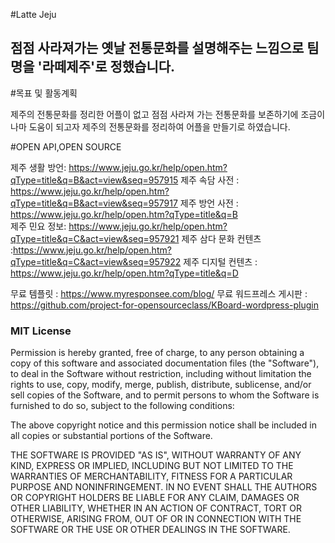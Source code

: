 #Latte Jeju

점점 사라져가는 옛날 전통문화를 설명해주는 느낌으로 팀명을 '라떼제주'로 정했습니다.
---

#목표 및 활동계획

제주의 전통문화를 정리한 어플이 없고 점점 사라져 가는 전통문화를 보존하기에 조금이나마 도움이 되고자 제주의 전통문화를 정리하여 어플을 만들기로 하였습니다.


#OPEN API,OPEN SOURCE

제주 생활 방언: https://www.jeju.go.kr/help/open.htm?qType=title&q=B&act=view&seq=957915
제주 속담 사전 :  https://www.jeju.go.kr/help/open.htm?qType=title&q=B&act=view&seq=957917
제주 방언 사전 : https://www.jeju.go.kr/help/open.htm?qType=title&q=B  
제주 민요 정보: https://www.jeju.go.kr/help/open.htm?qType=title&q=C&act=view&seq=957921
제주 삼다 문화 컨텐츠 :https://www.jeju.go.kr/help/open.htm?qType=title&q=C&act=view&seq=957922
제주 디지털 컨텐츠 : https://www.jeju.go.kr/help/open.htm?qType=title&q=D

무료 템플릿 : https://www.myresponsee.com/blog/
무료 워드프레스 게시판 : https://github.com/project-for-opensourceclass/KBoard-wordpress-plugin

### MIT License

Permission is hereby granted, free of charge, to any person obtaining a copy of this software and associated documentation files (the "Software"), to deal in the Software without restriction, including without limitation the rights to use, copy, modify, merge, publish, distribute, sublicense, and/or sell copies of the Software, and to permit persons to whom the Software is furnished to do so, subject to the following conditions:

The above copyright notice and this permission notice shall be included in all copies or substantial portions of the Software.

THE SOFTWARE IS PROVIDED "AS IS", WITHOUT WARRANTY OF ANY KIND, EXPRESS OR IMPLIED, INCLUDING BUT NOT LIMITED TO THE WARRANTIES OF MERCHANTABILITY, FITNESS FOR A PARTICULAR PURPOSE AND NONINFRINGEMENT. IN NO EVENT SHALL THE AUTHORS OR COPYRIGHT HOLDERS BE LIABLE FOR ANY CLAIM, DAMAGES OR OTHER LIABILITY, WHETHER IN AN ACTION OF CONTRACT, TORT OR OTHERWISE, ARISING FROM, OUT OF OR IN CONNECTION WITH THE SOFTWARE OR THE USE OR OTHER DEALINGS IN THE SOFTWARE.

